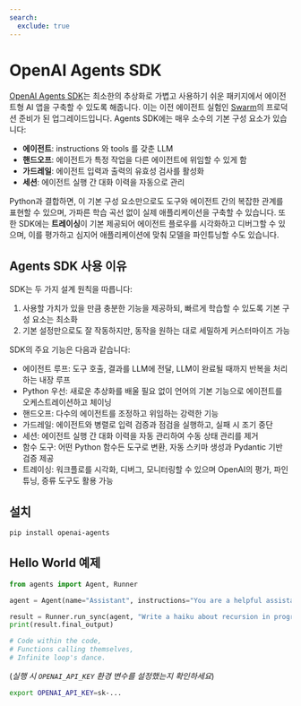 ```yaml
---
search:
  exclude: true
---
```

# OpenAI Agents SDK

[OpenAI Agents SDK](https://github.com/openai/openai-agents-python)는 최소한의 추상화로 가볍고 사용하기 쉬운 패키지에서 에이전트형 AI 앱을 구축할 수 있도록 해줍니다. 이는 이전 에이전트 실험인 [Swarm](https://github.com/openai/swarm/tree/main)의 프로덕션 준비가 된 업그레이드입니다. Agents SDK에는 매우 소수의 기본 구성 요소가 있습니다:

-   **에이전트**: instructions 와 tools 를 갖춘 LLM
-   **핸드오프**: 에이전트가 특정 작업을 다른 에이전트에 위임할 수 있게 함
-   **가드레일**: 에이전트 입력과 출력의 유효성 검사를 활성화
-   **세션**: 에이전트 실행 간 대화 이력을 자동으로 관리

Python과 결합하면, 이 기본 구성 요소만으로도 도구와 에이전트 간의 복잡한 관계를 표현할 수 있으며, 가파른 학습 곡선 없이 실제 애플리케이션을 구축할 수 있습니다. 또한 SDK에는 **트레이싱**이 기본 제공되어 에이전트 플로우를 시각화하고 디버그할 수 있으며, 이를 평가하고 심지어 애플리케이션에 맞춰 모델을 파인튜닝할 수도 있습니다.

## Agents SDK 사용 이유

SDK는 두 가지 설계 원칙을 따릅니다:

1. 사용할 가치가 있을 만큼 충분한 기능을 제공하되, 빠르게 학습할 수 있도록 기본 구성 요소는 최소화
2. 기본 설정만으로도 잘 작동하지만, 동작을 원하는 대로 세밀하게 커스터마이즈 가능

SDK의 주요 기능은 다음과 같습니다:

-   에이전트 루프: 도구 호출, 결과를 LLM에 전달, LLM이 완료될 때까지 반복을 처리하는 내장 루프
-   Python 우선: 새로운 추상화를 배울 필요 없이 언어의 기본 기능으로 에이전트를 오케스트레이션하고 체이닝
-   핸드오프: 다수의 에이전트를 조정하고 위임하는 강력한 기능
-   가드레일: 에이전트와 병렬로 입력 검증과 점검을 실행하고, 실패 시 조기 중단
-   세션: 에이전트 실행 간 대화 이력을 자동 관리하여 수동 상태 관리를 제거
-   함수 도구: 어떤 Python 함수든 도구로 변환, 자동 스키마 생성과 Pydantic 기반 검증 제공
-   트레이싱: 워크플로를 시각화, 디버그, 모니터링할 수 있으며 OpenAI의 평가, 파인튜닝, 증류 도구도 활용 가능

## 설치

```bash
pip install openai-agents
```

## Hello World 예제

```python
from agents import Agent, Runner

agent = Agent(name="Assistant", instructions="You are a helpful assistant")

result = Runner.run_sync(agent, "Write a haiku about recursion in programming.")
print(result.final_output)

# Code within the code,
# Functions calling themselves,
# Infinite loop's dance.
```

(_실행 시 `OPENAI_API_KEY` 환경 변수를 설정했는지 확인하세요_)

```bash
export OPENAI_API_KEY=sk-...
```